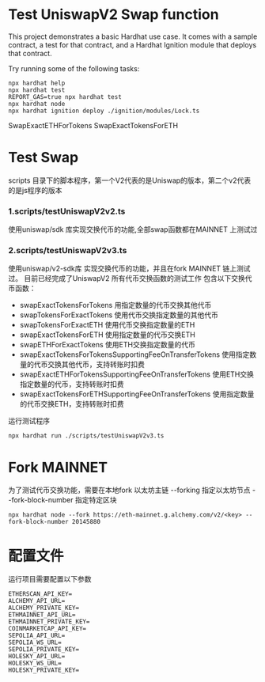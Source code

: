 # Test UniswapV2 Swap function

This project demonstrates a basic Hardhat use case. It comes with a sample contract, a test for that contract, and a Hardhat Ignition module that deploys that contract.

Try running some of the following tasks:

```shell
npx hardhat help
npx hardhat test
REPORT_GAS=true npx hardhat test
npx hardhat node
npx hardhat ignition deploy ./ignition/modules/Lock.ts
```

SwapExactETHForTokens
SwapExactTokensForETH


# Test Swap
scripts 目录下的脚本程序，第一个V2代表的是Uniswap的版本，第二个v2代表的是js程序的版本
### 1.scripts/testUniswapV2v2.ts
使用uniswap/sdk 库实现交换代币的功能,全部swap函数都在MAINNET 上测试过

### 2.scripts/testUniswapV2v3.ts
使用uniswap/v2-sdk库 实现交换代币的功能，并且在fork MAINNET 链上测试过。
目前已经完成了UniswapV2 所有代币交换函数的测试工作
包含以下交换代币函数：
* swapExactTokensForTokens 用指定数量的代币交换其他代币
* swapTokensForExactTokens 使用代币交换指定数量的其他代币
* swapTokensForExactETH    使用代币交换指定数量的ETH
* swapExactTokensForETH    使用指定数量的代币交换ETH
* swapETHForExactTokens    使用ETH交换指定数量的代币
* swapExactTokensForTokensSupportingFeeOnTransferTokens 使用指定数量的代币交换其他代币，支持转账时扣费
* swapExactETHForTokensSupportingFeeOnTransferTokens 使用ETH交换指定数量的代币，支持转账时扣费
* swapExactTokensForETHSupportingFeeOnTransferTokens 使用指定数量的代币交换ETH，支持转账时扣费

运行测试程序
```
npx hardhat run ./scripts/testUniswapV2v3.ts
```


# Fork MAINNET
为了测试代币交换功能，需要在本地fork 以太坊主链
--forking 指定以太坊节点
--fork-block-number 指定特定区块
```
npx hardhat node --fork https://eth-mainnet.g.alchemy.com/v2/<key> --fork-block-number 20145880
```

# 配置文件
运行项目需要配置以下参数
```
ETHERSCAN_API_KEY=
ALCHEMY_API_URL=
ALCHEMY_PRIVATE_KEY=
ETHMAINNET_API_URL=
ETHMAINNET_PRIVATE_KEY=
COINMARKETCAP_API_KEY=
SEPOLIA_API_URL=
SEPOLIA_WS_URL=
SEPOLIA_PRIVATE_KEY=
HOLESKY_API_URL=
HOLESKY_WS_URL=
HOLESKY_PRIVATE_KEY=
```